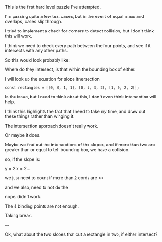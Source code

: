 This is the first hard level puzzle I've attempted.

I'm passing quite a few test cases, but in the event of equal mass and overlaps, cases slip through.

I tried to implement a check for corners to detect collision, but I don't think this will work.

I think we need to check every path between the four points, and see if it intersects with any other paths.

So this would look probably like:

Where do they intersect, is that within the bounding box of either.

I will look up the equation for slope itnersection


```const rectangles = [[0, 0, 1, 1], [0, 1, 3, 2], [1, 0, 2, 2]];```

Is the issue, but I need to think about this, I don't even think intersection will help.

I think this highlights the fact that I need to take my time, and draw out these things rather than winging it.

The intersection approach doesn't really work.

Or maybe it does.

Maybe we find out the intersections of the slopes, and if more than two are greater than or equal to teh bounding box, we have a collision.

so, if the slope is:

y = 2
x = 2...


we just need to count if more than 2 cords are >= 

and we also, need to not do the 

nope. didn't work.

The 4 binding points are not enough.

Taking break.

--

Ok, what about the two slopes that cut a rectangle in two, if either intersect?
